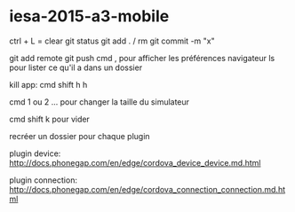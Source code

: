 # iesa-2015-a3-mobile

ctrl + L = clear
git status
git add . / rm
git commit -m "x"

git add remote 
git push
cmd , pour afficher les préférences navigateur
ls pour lister ce qu'il a dans un dossier

kill app: cmd shift h h

cmd 1 ou 2 ... pour changer la taille du simulateur

cmd shift k  pour vider

recréer un dossier pour chaque plugin

plugin device: http://docs.phonegap.com/en/edge/cordova_device_device.md.html

plugin connection: http://docs.phonegap.com/en/edge/cordova_connection_connection.md.html



